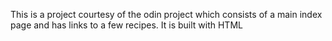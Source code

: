 This is a project courtesy of the odin project which consists of a main index page and has links to a few recipes. It is built with HTML